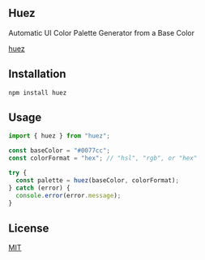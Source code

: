 ## Huez

Automatic UI Color Palette Generator from a Base Color

[huez](https://huez.ciobanunicolae.com)

## Installation

```
npm install huez
```

## Usage

```jsx
import { huez } from "huez";

const baseColor = "#0077cc";
const colorFormat = "hex"; // "hsl", "rgb", or "hex"

try {
  const palette = huez(baseColor, colorFormat);
} catch (error) {
  console.error(error.message);
}
```

## License

[MIT](https://opensource.org/license/mit/)
